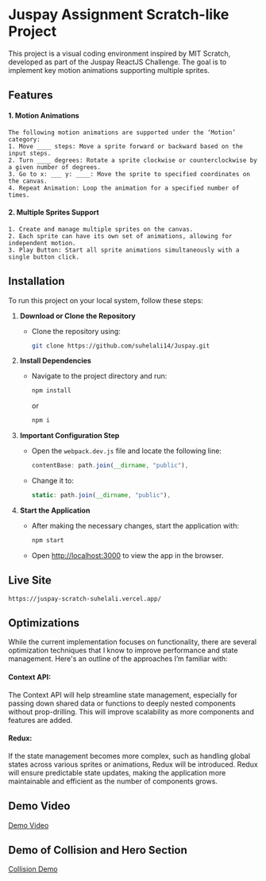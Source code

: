 

# Juspay Assignment Scratch-like Project

This project is a visual coding environment inspired by MIT Scratch, developed as part of the Juspay ReactJS Challenge. The goal is to implement key motion animations supporting multiple sprites.

## Features

#### 1. Motion Animations
```plaintext
The following motion animations are supported under the ‘Motion’ category:
1. Move ____ steps: Move a sprite forward or backward based on the input steps.
2. Turn ____ degrees: Rotate a sprite clockwise or counterclockwise by a given number of degrees.
3. Go to x: ___ y: ____: Move the sprite to specified coordinates on the canvas.
4. Repeat Animation: Loop the animation for a specified number of times.
```

#### 2. Multiple Sprites Support
```plaintext
1. Create and manage multiple sprites on the canvas.
2. Each sprite can have its own set of animations, allowing for independent motion.
3. Play Button: Start all sprite animations simultaneously with a single button click.
```

## Installation

To run this project on your local system, follow these steps:

1. **Download or Clone the Repository**
   - Clone the repository using:
     ```bash
     git clone https://github.com/suhelali14/Juspay.git
     ```
   
2. **Install Dependencies**
   - Navigate to the project directory and run:
     ```bash
     npm install
     ```
     or
     ```bash
     npm i
     ```

3. **Important Configuration Step**
   - Open the `webpack.dev.js` file and locate the following line:
     ```javascript
     contentBase: path.join(__dirname, "public"),
     ```
   - Change it to:
     ```javascript
     static: path.join(__dirname, "public"),
     ```

4. **Start the Application**
   - After making the necessary changes, start the application with:
     ```bash
     npm start
     ```
   - Open [http://localhost:3000](http://localhost:3000) to view the app in the browser.

## Live Site
```
https://juspay-scratch-suhelali.vercel.app/
```

## Optimizations

While the current implementation focuses on functionality, there are several optimization techniques that I know to improve performance and state management. Here's an outline of the approaches I’m familiar with:

#### Context API:
The Context API will help streamline state management, especially for passing down shared data or functions to deeply nested components without prop-drilling. This will improve scalability as more components and features are added.

#### Redux:
If the state management becomes more complex, such as handling global states across various sprites or animations, Redux will be introduced. Redux will ensure predictable state updates, making the application more maintainable and efficient as the number of components grows.

## Demo Video
[Demo Video](https://drive.google.com/file/d/1S3m6awweC2yAoueBNyoXcNDOeINO-CMR/view?usp=sharing)


## Demo of Collision and Hero Section
[Collision Demo](https://github.com/user-attachments/assets/e710f96f-f63a-4c50-a1e0-09eb8aaac158)


